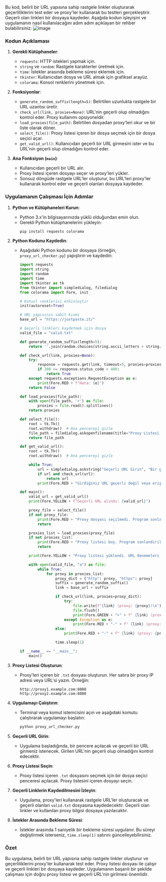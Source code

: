 Bu kod, belirli bir URL yapısına sahip rastgele linkler oluşturarak geçerliliklerini test eder ve proxy'ler kullanarak bu testleri gerçekleştirir. Geçerli olan linkleri bir dosyaya kaydeder. Aşağıda kodun işleyişini ve uygulamanın nasıl kullanılacağını adım adım açıklayan bir rehber bulabilirsiniz:
![image](https://github.com/user-attachments/assets/6e0151f6-7231-4849-8845-0631c55995fe)


### Kodun Açıklaması

1. **Gerekli Kütüphaneler**:
   - `requests`: HTTP istekleri yapmak için.
   - `string` ve `random`: Rastgele karakterler üretmek için.
   - `time`: İstekler arasında bekleme süresi eklemek için.
   - `tkinter`: Kullanıcıdan dosya ve URL almak için grafiksel arayüz.
   - `colorama`: Konsol renklerini yönetmek için.

2. **Fonksiyonlar**:
   - `generate_random_suffix(length=5)`: Belirtilen uzunlukta rastgele bir URL uzantısı üretir.
   - `check_url(link, proxies=None)`: URL'nin geçerli olup olmadığını kontrol eder. Proxy kullanımı opsiyoneldir.
   - `load_proxies(file_path)`: Belirtilen dosyadan proxy'leri okur ve bir liste olarak döner.
   - `select_file()`: Proxy listesi içeren bir dosya seçmek için bir dosya seçici açar.
   - `get_valid_url()`: Kullanıcıdan geçerli bir URL girmesini ister ve bu URL'nin geçerli olup olmadığını kontrol eder.

3. **Ana Fonksiyon (`main`)**:
   - Kullanıcıdan geçerli bir URL alır.
   - Proxy listesi içeren dosyayı seçer ve proxy'leri yükler.
   - Sonsuz döngüde rastgele URL'ler oluşturur, bu URL'leri proxy'ler kullanarak kontrol eder ve geçerli olanları dosyaya kaydeder.

### Uygulamanın Çalışması İçin Adımlar

1. **Python ve Kütüphaneleri Kurun**:
   - Python 3.x'in bilgisayarınızda yüklü olduğundan emin olun.
   - Gerekli Python kütüphanelerini yükleyin:
     ```bash
     pip install requests colorama
     ```

2. **Python Kodunu Kaydedin**:
   - Aşağıdaki Python kodunu bir dosyaya (örneğin, `proxy_url_checker.py`) yapıştırın ve kaydedin:

     ```python
     import requests
     import string
     import random
     import time
     import tkinter as tk
     from tkinter import simpledialog, filedialog
     from colorama import Fore, init

     # Konsol renklerini etkinleştir
     init(autoreset=True)

     # URL yapısının sabit kısmı
     base_url = "https://justpaste.it/"

     # Geçerli linkleri kaydetmek için dosya
     valid_file = "valid.txt"

     def generate_random_suffix(length=5):
         return ''.join(random.choices(string.ascii_letters + string.digits, k=length))

     def check_url(link, proxies=None):
         try:
             response = requests.get(link, timeout=5, proxies=proxies)
             if 200 <= response.status_code < 400:
                 return True
         except requests.exceptions.RequestException as e:
             print(Fore.RED + f"Hata: {e}")
         return False

     def load_proxies(file_path):
         with open(file_path, 'r') as file:
             proxies = file.read().splitlines()
         return proxies

     def select_file():
         root = tk.Tk()
         root.withdraw()  # Ana pencereyi gizle
         file_path = filedialog.askopenfilename(title="Proxy Listesi Seçin", filetypes=[("Text Files", "*.txt")])
         return file_path

     def get_valid_url():
         root = tk.Tk()
         root.withdraw()  # Ana pencereyi gizle

         while True:
             url = simpledialog.askstring("Geçerli URL Girin", "Bir geçerli URL girin:")
             if url and check_url(url):
                 return url
             print(Fore.RED + "Girdiğiniz URL geçerli değil veya erişilemez. Lütfen tekrar deneyin.")

     def main():
         valid_url = get_valid_url()
         print(Fore.YELLOW + f"Geçerli URL alındı: {valid_url}")

         proxy_file = select_file()
         if not proxy_file:
             print(Fore.RED + "Proxy dosyası seçilmedi. Program sonlandırılıyor.")
             return

         proxies_list = load_proxies(proxy_file)
         if not proxies_list:
             print(Fore.RED + "Proxy listesi boş. Program sonlandırılıyor.")
             return

         print(Fore.YELLOW + "Proxy listesi yüklendi. URL denemeleri başlayacak...")

         with open(valid_file, "a") as file:
             while True:
                 for proxy in proxies_list:
                     proxy_dict = {"http": proxy, "https": proxy}
                     suffix = generate_random_suffix()
                     link = base_url + suffix

                     if check_url(link, proxies=proxy_dict):
                         try:
                             file.write(f"{link} (proxy: {proxy})\n")
                             file.flush()
                             print(Fore.GREEN + "+" + f" {link} (proxy: {proxy}) (kaydedildi)")
                         except Exception as e:
                             print(Fore.RED + "-" + f" {link} (proxy: {proxy}) (kaydedilemedi: {e})")
                     else:
                         print(Fore.RED + "-" + f" {link} (proxy: {proxy})")

                     time.sleep(1)

     if __name__ == "__main__":
         main()
     ```

3. **Proxy Listesi Oluşturun**:
   - Proxy'leri içeren bir `.txt` dosyası oluşturun. Her satıra bir proxy IP adresi veya URL'si yazın. Örneğin:
     ```
     http://proxy1.example.com:8080
     http://proxy2.example.com:8080
     ```

4. **Uygulamayı Çalıştırın**:
   - Terminal veya komut istemcisini açın ve aşağıdaki komutu çalıştırarak uygulamayı başlatın:
     ```bash
     python proxy_url_checker.py
     ```

5. **Geçerli URL Girin**:
   - Uygulama başladığında, bir pencere açılacak ve geçerli bir URL girmeniz istenecek. Girilen URL'nin geçerli olup olmadığını kontrol edecektir.

6. **Proxy Listesi Seçin**:
   - Proxy listesi içeren `.txt` dosyasını seçmek için bir dosya seçici penceresi açılacak. Proxy listesini içeren dosyayı seçin.

7. **Geçerli Linklerin Kaydedilmesini İzleyin**:
   - Uygulama, proxy'leri kullanarak rastgele URL'ler oluşturacak ve geçerli olanları `valid.txt` dosyasına kaydedecektir. Geçerli olan linkler ve kullanılan proxy bilgisi dosyaya yazılacaktır.

8. **İstekler Arasında Bekleme Süresi**:
   - İstekler arasında 1 saniyelik bir bekleme süresi uygulanır. Bu süreyi değiştirmek isterseniz, `time.sleep(1)` satırını güncelleyebilirsiniz.

### Özet

Bu uygulama, belirli bir URL yapısına sahip rastgele linkler oluşturur ve geçerliliklerini proxy'ler kullanarak test eder. Proxy listesi dosyası ile çalışır ve geçerli linkleri bir dosyaya kaydeder. Uygulamanın başarılı bir şekilde çalışması için doğru proxy listesi ve geçerli URL'nin girilmesi önemlidir.
